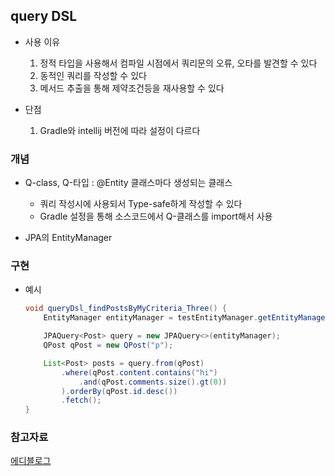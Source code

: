 ## query DSL
- 사용 이유
    1. 정적 타입을 사용해서 컴파일 시점에서 쿼리문의 오류, 오타를 발견할 수 있다
    2. 동적인 쿼리를 작성할 수 있다
    3. 메서드 추출을 통해 제약조건등을 재사용할 수 있다

- 단점
    1. Gradle와 intellij 버전에 따라 설정이 다르다

### 개념
- Q-class, Q-타입 : @Entity 클래스마다 생성되는 클래스
    - 쿼리 작성시에 사용되서 Type-safe하게 작성할 수 있다
    - Gradle 설정을 통해 소스코드에서 Q-클래스를 import해서 사용

- JPA의 EntityManager



### 구현
- 예시
    ```java
    void queryDsl_findPostsByMyCriteria_Three() {
        EntityManager entityManager = testEntityManager.getEntityManager();

        JPAQuery<Post> query = new JPAQuery<>(entityManager);
        QPost qPost = new QPost("p");

        List<Post> posts = query.from(qPost)
            .where(qPost.content.contains("hi")
                .and(qPost.comments.size().gt(0))
            ).orderBy(qPost.id.desc())
            .fetch();
    }
    ```
    
    
### 참고자료
[에디블로그](https://jessyt.tistory.com/category/Develop/spring-data)
